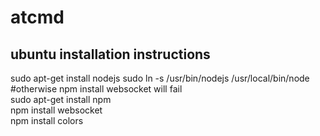 atcmd
=====


ubuntu installation instructions
--------------------------------

sudo apt-get install nodejs
sudo ln -s /usr/bin/nodejs /usr/local/bin/node #otherwise npm install websocket will fail  
sudo apt-get install npm  
npm install websocket  
npm install colors  
